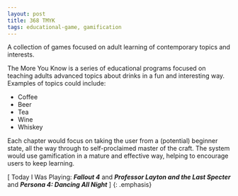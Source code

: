 ```yaml
---
layout: post
title: 368 TMYK
tags: educational-game, gamification
---
```

A collection of games focused on adult learning of contemporary topics and interests.

The More You Know is a series of educational programs focused on teaching adults advanced topics about drinks in a fun and interesting way.  Examples of topics could include:

- Coffee
- Beer
- Tea
- Wine
- Whiskey

Each chapter would focus on taking the user from a (potential) beginner state, all the way through to self-proclaimed master of the craft.  The system would use gamification in a mature and effective way, helping to encourage users to keep learning.

[ Today I Was Playing: ***Fallout 4*** and ***Professor Layton and the Last Specter*** and ***Persona 4: Dancing All Night*** ]
{: .emphasis}